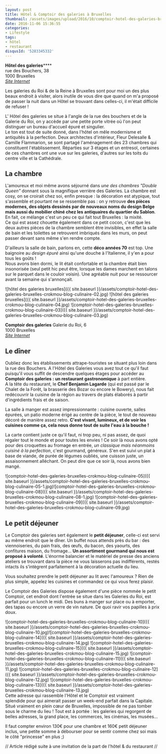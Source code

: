 ```yaml
---
layout: post
title: Hôtel & Comptoir des galeries à Bruxelles
thumbnail: /assets/images/upload/2016/10/comptoir-hotel-des-galeries-bruxelles-crokmou-blog-culinaire-02.jpg
date: 2016-11-06 15:36:55
categories: 
- Lifestyle
tags: 
- hôtel
- restaurant
disqusId: '5283345332'
---
```


**Hôtel des galeries******  
rue des Bouchers, 38  
1000 Bruxelles  
_[Site Internet](http://hoteldesgaleries.be)_

Les galeries du Roi & de la Reine à Bruxelles sont pour moi un des plus beaux endroit à visiter, alors inutile de vous dire que quand on m'a proposé de passer la nuit dans un Hôtel se trouvant dans celles-ci, il m'était difficile de refuser !

L' Hôtel des galeries se situe à l'angle de la rue des bouchers et de la Galerie du Roi, on y accède par une petite porte vitrée où l'on peut distinguer un bureau d'accueil épuré et singulier.  
Le ton est tout de suite donné, dans l'hôtel on mêle modernisme et antiquités à la perfection. Deux architectes d'intérieur, Fleur Delesalle & Camille Flammarion, se sont partagé l'aménagement des 23 chambres qui constituent l'établissement. Réparties sur 3 étages et un entresol, certaines de ces chambres ont une vue sur les galeries, d'autres sur les toits du centre ville et la Cathédrale.

## La chambre

L'amoureux et moi même avons séjourné dans _une des chambres "Double Queen"_ donnant sous la magnifique verrière des Galeries. La chambre est cosy, on se croirait chez soi, enfin presque : la décoration est atypique, tout s'assemble et pourtant ne se ressemble pas : on y retrouve **des pièces modernes, des objets dessinés par de nouveaux noms du design Belge mais aussi du mobilier chiné chez les antiquaires du quartier du Sablon**. En fait, ce mélange c'est un peu ce qui fait tout Bruxelles : la mixité.  
Ce qui est assez chouette également dans ce petit cocon, c'est que les deux autres pièces de la chambre semblent être invisibles, en effet la salle de bain et les toilettes se retrouvent imbriqués dans les murs, on peut passer devant sans même s'en rendre compte.

D'ailleurs la salle de bain, parlons en, cette **déco années 70** est top. Une baignoire au _design épuré_ ainsi qu'une douche à l'Italienne, il y'en a pour tous les goûts !  
Nous avons bien dormi, le lit était confortable et la chambre était bien insonorisée (seul petit hic peut être, lorsque les dames marchent en talons sur le parquet dans le couloir voisin). Une agréable nuit pour se ressourcer avant la semaine qui s'annonçait.

![hôtel des galeries bruxelles]({{ site.baseurl }}/assets/comptoir-hotel-des-galeries-bruxelles-crokmou-blog-culinaire-02.jpg) ![hôtel des galeries bruxelles]({{ site.baseurl }}/assets/comptoir-hotel-des-galeries-bruxelles-crokmou-blog-culinaire-04.jpg) ![comptoir-hotel-des-galeries-bruxelles-crokmou-blog-culinaire-03]({{ site.baseurl }}/assets/comptoir-hotel-des-galeries-bruxelles-crokmou-blog-culinaire-03.jpg)

**Comptoir des galeries** Galerie du Roi, 6  
1000 Bruxelles  
_[Site Internet](http://www.comptoirdesgaleries.be/)_

## Le dîner

Oubliez donc les établissements attrape-touristes se situant plus loin dans la rue des Bouchers. A l'Hôtel des Galeries vous avez tout ce qu'il faut puisqu'il vous suffit de descendre quelques étages pour accéder au **Comptoir des galeries : un restaurant gastronomique** à part entière.  
A la tête du restaurant, le **Chef Benjamin Lagarde** (qui est passé par le Chalet de la Forêt, la brasserie des Bozar ou encore le Bowery), nous fait redécouvrir la cuisine de la région au travers de plats élaborés à partir d'ingrédients frais et de saison.

La salle à manger est assez impressionnante : cuisine ouverte, salles épurées, un patio moderne érigé au centre de la pièce, le tout de nouveau décoré de manière assez retro. **C'est vivant, lumineux, et de voir les cuisines comme ça, cela nous donne tout de suite l'eau à la bouche !**

La carte contient juste ce qu'il faut, ni trop peu, ni pas assez, de quoi régaler tout le monde et pour toutes les envies ! Ce soir là nous avons opté pour des croquettes au fromage en entrée, _un classique mais néanmoins cuisiné à la perfection_, c'est gourmand, généreux. S'en est suivi un plat à base de viande, de purée de légumes oubliés, une cuisson juste, un assaisonnement alléchant. On peut dire que ce soir là, nous avons bien mangé.

![comptoir-hotel-des-galeries-bruxelles-crokmou-blog-culinaire-05]({{ site.baseurl }}/assets/comptoir-hotel-des-galeries-bruxelles-crokmou-blog-culinaire-05-1.jpg)![comptoir-hotel-des-galeries-bruxelles-crokmou-blog-culinaire-08]({{ site.baseurl }}/assets/comptoir-hotel-des-galeries-bruxelles-crokmou-blog-culinaire-08-1.jpg) ![comptoir-hotel-des-galeries-bruxelles-crokmou-blog-culinaire-09]({{ site.baseurl }}/assets/comptoir-hotel-des-galeries-bruxelles-crokmou-blog-culinaire-09.jpg)

## Le petit déjeuner

Le Comptoir des galeries sert également le **petit déjeuner**, celle-ci est servi au même endroit que le dîner. Un buffet nous attends près du bar : des viennoiseries, du pain frais, des œufs, du bacon, des yaourts, des confitures maison, du fromage... **Un assortiment gourmand qui nous est proposé à volonté**. L'énorme balancier et le matériel de presse des anciens ateliers se trouvant dans la pièce ne vous laisserons pas indifférents, restés intacts ils s’intègrent parfaitement à la décoration actuelle du lieu.

Vous souhaitez prendre le petit déjeuner au lit avec l'amoureux ? Rien de plus simple, appelez les cuisines et commandez ce qui vous ferez plaisir.

Le Comptoir des Galeries dispose également d'une pièce nommée le petit Comptoir, cet endroit dont l'entrée se situe dans les Galeries du Roi, est parfait pour un lunch le midi. Des buns à manger sur place ou à emporter, des tapas ou encore un verre de vin nature. De quoi ravir vos papilles à prix doux.

![comptoir-hotel-des-galeries-bruxelles-crokmou-blog-culinaire-10]({{ site.baseurl }}/assets/comptoir-hotel-des-galeries-bruxelles-crokmou-blog-culinaire-10.jpg)![comptoir-hotel-des-galeries-bruxelles-crokmou-blog-culinaire-14]({{ site.baseurl }}/assets/comptoir-hotel-des-galeries-bruxelles-crokmou-blog-culinaire-14.jpg) ![comptoir-hotel-des-galeries-bruxelles-crokmou-blog-culinaire-15]({{ site.baseurl }}/assets/comptoir-hotel-des-galeries-bruxelles-crokmou-blog-culinaire-15.jpg) ![comptoir-hotel-des-galeries-bruxelles-crokmou-blog-culinaire-11]({{ site.baseurl }}/assets/comptoir-hotel-des-galeries-bruxelles-crokmou-blog-culinaire-11.jpg) ![comptoir-hotel-des-galeries-bruxelles-crokmou-blog-culinaire-12]({{ site.baseurl }}/assets/comptoir-hotel-des-galeries-bruxelles-crokmou-blog-culinaire-12.jpg) ![comptoir-hotel-des-galeries-bruxelles-crokmou-blog-culinaire-13]({{ site.baseurl }}/assets/comptoir-hotel-des-galeries-bruxelles-crokmou-blog-culinaire-13.jpg)  
Cette adresse qui rassemble l'Hôtel et le Comptoir est vraiment splendide pour qui aimerait passer un week-end parfait dans la Capitale. Situé vraiment en plein cœur de Bruxelles, impossible de ne pas tomber sous le charme du lieu ! Tout est à portée : les galeries qui regorgent de belles adresses, la grand place, les commerces, les cinémas, les musées...

Il faut compter environ 130€ pour une chambre et 160€ petit déjeuner inclus, une petite somme à débourser pour se sentir comme chez soi mais le côté "princesse" en plus ;)

// Article rédigé suite à une invitation de la part de l'hôtel & du restaurant //